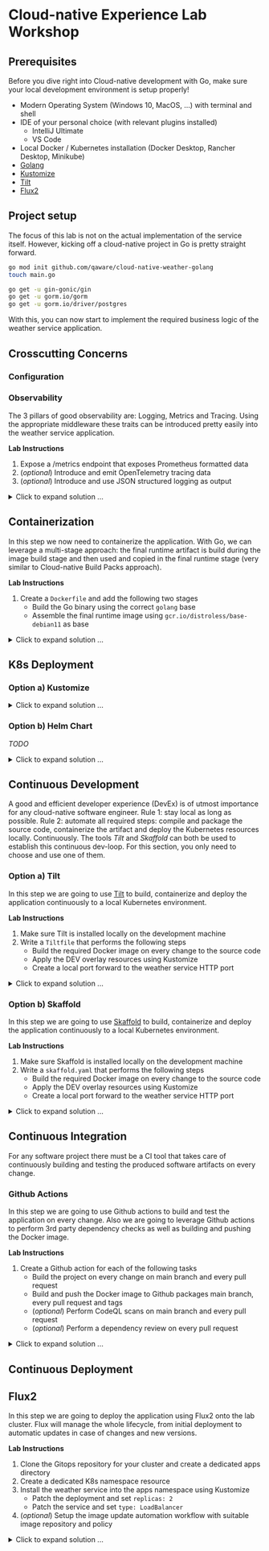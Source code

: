 # Cloud-native Experience Lab Workshop

## Prerequisites

Before you dive right into Cloud-native development with Go, make sure your local development
environment is setup properly! 

- Modern Operating System (Windows 10, MacOS, ...) with terminal and shell
- IDE of your personal choice (with relevant plugins installed)
  - IntelliJ Ultimate
  - VS Code
- Local Docker / Kubernetes installation (Docker Desktop, Rancher Desktop, Minikube)
- [Golang](https://go.dev/doc/install)
- [Kustomize](https://kustomize.io)
- [Tilt](https://tilt.dev)
- [Flux2](https://tilt.dev)

## Project setup

The focus of this lab is not on the actual implementation of the service itself. However, kicking off
a cloud-native project in Go is pretty straight forward.

```bash
go mod init github.com/qaware/cloud-native-weather-golang 
touch main.go

go get -u gin-gonic/gin
go get -u gorm.io/gorm
go get -u gorm.io/driver/postgres
```

With this, you can now start to implement the required business logic of the weather service application.

## Crosscutting Concerns

### Configuration

### Observability

The 3 pillars of good observability are: Logging, Metrics and Tracing. Using the appropriate middleware
these traits can be introduced pretty easily into the weather service application.

**Lab Instructions**
1. Expose a /metrics endpoint that exposes Prometheus formatted data
2. (_optional_) Introduce and emit OpenTelemetry tracing data
3. (_optional_) Introduce and use JSON structured logging as output

<details>
  <summary markdown="span">Click to expand solution ...</summary>

There are several libraries that expose Prometheus compatible metrics via the Gin framework.
```bash
go get github.com/penglongli/gin-metrics
go mod tidy
```

Enable the Metrics middleware for the weather service application in `main.go`.
```golang
  // get global Monitor object
	m := ginmetrics.GetMonitor()
	// +optional set metric path, default /debug/metrics
	m.SetMetricPath("/metrics")
	// +optional set slow time, default 5s
	m.SetSlowTime(10)
	// +optional set request duration, default {0.1, 0.3, 1.2, 5, 10}
	// used to p95, p99
	m.SetDuration([]float64{0.1, 0.3, 1.2, 5, 10})
	// set middleware for gin
	m.Use(engine)
```
</details>

## Containerization

In this step we now need to containerize the application. With Go, we can leverage a multi-stage approach:
the final runtime artifact is build during the image build stage and then used and copied in the final runtime
stage (very similar to Cloud-native Build Packs approach).

**Lab Instructions**
1. Create a `Dockerfile` and add the following two stages
    - Build the Go binary using the correct `golang` base
    - Assemble the final runtime image using `gcr.io/distroless/base-debian11` as base

<details>
  <summary markdown="span">Click to expand solution ...</summary>

```
FROM golang:1.17-bullseye as build

WORKDIR /go/src/app
ADD . /go/src/app

RUN go get -d -v ./...
RUN go build -o /go/bin/weather-service

FROM gcr.io/distroless/base-debian11

ENV GIN_MODE=release
ENV PORT=8080

COPY --from=build /go/src/app/templates /templates
COPY --from=build /go/src/app/favicon.ico /
COPY --from=build /go/bin/weather-service /

CMD ["/weather-service"]
```
</details>

## K8s Deployment

### Option a) Kustomize



<details>
  <summary markdown="span">Click to expand solution ...</summary>

</details>

### Option b) Helm Chart

_TODO_

<details>
  <summary markdown="span">Click to expand solution ...</summary>

```bash
# prepare the gh-pages branch to serve the Helm chart
git checkout --orphan gh-pages
git reset --hard
git commit --allow-empty -m "fresh and empty gh-pages branch"
git push origin gh-pages
```
</details>

## Continuous Development

A good and efficient developer experience (DevEx) is of utmost importance for any cloud-native software
engineer. Rule 1: stay local as long as possible. Rule 2: automate all required steps: compile and package the source code, containerize the artifact and deploy the Kubernetes resources locally. Continuously. The tools _Tilt_ and _Skaffold_ can both be used to establish this continuous dev-loop. For this section, you
only need to choose and use one of them.

### Option a) Tilt

In this step we are going to use [Tilt](https://tilt.dev) to build, containerize and deploy the application
continuously to a local Kubernetes environment.

**Lab Instructions**
1. Make sure Tilt is installed locally on the development machine
2. Write a `Tiltfile` that performs the following steps
    - Build the required Docker image on every change to the source code
    - Apply the DEV overlay resources using Kustomize
    - Create a local port forward to the weather service HTTP port

<details>
  <summary markdown="span">Click to expand solution ...</summary>

Depending on your local K8s environment, the final `Tiltfile` might look slighty different.
```python
# -*- mode: Python -*-
# allow_k8s_contexts('rancher-desktop')

# to disable push with rancher desktop we need to use custom_build instead of docker_build
# docker_build('cloud-native-weather-golang', '.', dockerfile='Dockerfile')
custom_build('cloud-native-weather-golang', 'docker build -t $EXPECTED_REF .', ['./'], disable_push=True)

k8s_yaml(kustomize('./k8s/overlays/dev/'))
k8s_resource(workload='weather-service', port_forwards=[port_forward(18080, 8080, 'HTTP API')], labels=['Golang'])
```

To see of everything is working as expected issue the following command: `tilt up`
</details>

### Option b) Skaffold

In this step we are going to use [Skaffold](https://skaffold.dev) to build, containerize and deploy the application
continuously to a local Kubernetes environment.

**Lab Instructions**
1. Make sure Skaffold is installed locally on the development machine
2. Write a `skaffold.yaml` that performs the following steps
    - Build the required Docker image on every change to the source code
    - Apply the DEV overlay resources using Kustomize
    - Create a local port forward to the weather service HTTP port

<details>
  <summary markdown="span">Click to expand solution ...</summary>

The 3 steps of building, deployment and port-forwarding can all be codified in the
`skaffold.yaml` descriptor file.

```yaml
apiVersion: skaffold/v2beta24
kind: Config
metadata:
  name: weather-service-golang

# required for building the image
build:
  tagPolicy:
    gitCommit: {}
  artifacts:
    - image: cloud-native-weather-golang
      docker:
        dockerfile: Dockerfile
  local:
    push: false
    useBuildkit: true
    useDockerCLI: false

# required to deplo DEV overlay to default namespace
deploy:
  kustomize:
    defaultNamespace: default
    paths: ["k8s/overlays/dev"]

# create a local port-forward
portForward:
  - resourceName: weather-service
    resourceType: service
    namespace: default
    port: 8080
    localPort: 18080
```

To see of everything is working as expected issue the following command: `skaffold dev --no-prune=false --cache-artifacts=false`

</details>

## Continuous Integration

For any software project there must be a CI tool that takes care of continuously building and testing the produced software artifacts on every change.

### Github Actions

In this step we are going to use Github actions to build and test the application on every change. Also we are going to
leverage Github actions to perform 3rd party dependency checks as well as building and pushing the Docker image.

**Lab Instructions**
1. Create a Github action for each of the following tasks
    - Build the project on every change on main branch and every pull request
    - Build and push the Docker image to Github packages main branch, every pull request and tags
    - (_optional_) Perform CodeQL scans on main branch and every pull request
    - (_optional_) Perform a dependency review on every pull request

<details>
  <summary markdown="span">Click to expand solution ...</summary>

For each of the tasks, open the Github actions tab for the repository in your browser. Choose 'New workflow'. 

In the list of predefined actions, choose the **Go - Build a Go project** action. Adjust the suggested YAML
file content and commit.
```yaml
name: 'Go Build'

on:
  push:
    branches: [ "main" ]
  pull_request:
    branches: [ "main" ]

jobs:
  build:
    runs-on: ubuntu-latest
    steps:
    - uses: actions/checkout@v3

    - name: Set up Go
      uses: actions/setup-go@v3
      with:
        go-version: 1.18

    - name: Build
      run: go build -v ./...

    - name: Test
      run: go test -v ./...
```

Next, choose the **Publish Docker Container** action from the Continuous integration section. Adjust the suggested YAML file content and commit.
```yaml
name: 'Docker Publish'

on:
  push:
    branches: [ "main" ]
    tags: [ 'v*.*.*' ]
  pull_request:
    branches: [ "main" ]

env:
  REGISTRY: ghcr.io
  IMAGE_NAME: ${{ github.repository }}

jobs:
  build:

    runs-on: ubuntu-latest
    permissions:
      contents: read
      packages: write
      id-token: write

    steps:
      - name: Checkout repository
        uses: actions/checkout@v3
        
      - name: Set up Go
        uses: actions/setup-go@v3
        with:
          go-version: 1.18

      - name: Build
        run: go build -v ./...

      - name: Test
        run: go test -v ./...

      # Install the cosign tool except on PR
      # https://github.com/sigstore/cosign-installer
      - name: Install cosign
        if: github.event_name != 'pull_request'
        uses: sigstore/cosign-installer@main
        with:
          cosign-release: 'v1.9.0'

      # Workaround: https://github.com/docker/build-push-action/issues/461
      - name: Setup Docker buildx
        uses: docker/setup-buildx-action@v2

      # Login against a Docker registry except on PR
      # https://github.com/docker/login-action
      - name: Log into registry ${{ env.REGISTRY }}
        if: github.event_name != 'pull_request'
        uses: docker/login-action@v2
        with:
          registry: ${{ env.REGISTRY }}
          username: ${{ github.actor }}
          password: ${{ secrets.GITHUB_TOKEN }}

      # Extract metadata (tags, labels) for Docker
      # https://github.com/docker/metadata-action
      - name: Extract Docker metadata
        id: meta
        uses: docker/metadata-action@v4
        with:
          images: ${{ env.REGISTRY }}/${{ env.IMAGE_NAME }}
          tags: |
            type=semver,pattern={{version}}
            type=semver,pattern={{major}}.{{minor}}
            type=semver,pattern={{major}}
            type=ref,event=branch
            type=raw,value=latest,enable={{is_default_branch}}

      # Build and push Docker image with Buildx (don't push on PR)
      # https://github.com/docker/build-push-action
      - name: Build and push Docker image
        id: build-and-push
        uses: docker/build-push-action@v3
        with:
          context: .
          push: ${{ github.event_name != 'pull_request' }}
          tags: ${{ steps.meta.outputs.tags }}
          labels: ${{ steps.meta.outputs.labels }}
```

Now repeat this process for the remaining two optional CI tasks of this lab.
</details>

## Continuous Deployment

## Flux2

In this step we are going to deploy the application using Flux2 onto the lab cluster. Flux will manage
the whole lifecycle, from initial deployment to automatic updates in case of changes and new versions.

**Lab Instructions**
1. Clone the Gitops repository for your cluster and create a dedicated apps directory
2. Create a dedicated K8s namespace resource
3. Install the weather service into the apps namespace using Kustomize
    - Patch the deployment and set `replicas: 2`
    - Patch the service and set `type: LoadBalancer`
4. (_optional_) Setup the image update automation workflow with suitable image repository and policy

<details>
  <summary markdown="span">Click to expand solution ...</summary>

First, we need to onboard and integrate the application with the Gitops workflow and repository.
```bash
# clone the experience lab Gitops repository
git clone https://github.com/qaware/cloud-native-explab.git
# create dedicated apps directory
take applications/bare/microk8s-cloudkoffer/weather-service-golang/
# initialize Kustomize descriptor
kustomize create
```

Create a `weather-namespace.yaml` file with the following content in the apps GitOps directory.
Do not forget to register the file resource in your `kustomization.yaml`.
```yaml
kind: Namespace
apiVersion: v1
metadata:
    name: weather-golang
```

Next, create the relevant Flux2 resources, such as `GitRepository` and `Kustomization` for the application.
```bash
flux create source git cloud-native-weather-golang \
    --url=https://github.com/qaware/cloud-native-weather-golang \
    --branch=main \
    --interval=5m0s \
    --export > weather-source.yaml

flux create kustomization cloud-native-weather-golang \
    --source=GitRepository/cloud-native-weather-golang \
    --path="./k8s/overlays/dev" \
    --prune=true \
    --interval=5m0s \
    --target-namespace=weather-golang \
    --export > weather-kustomization.yaml
```

The desired environment specific patches need to be added manually to the `weather-kustomization.yaml`, e.g.
```yaml
  images:
    - name: cloud-native-weather-golang
      newName: ghcr.io/qaware/cloud-native-weather-golang # {"$imagepolicy": "flux-system:cloud-native-weather-golang:name"}
      newTag: 1.2.0 # {"$imagepolicy": "flux-system:cloud-native-weather-golang:tag"}
  patchesStrategicMerge:
    - apiVersion: apps/v1
      kind: Deployment
      metadata:
        name: weather-service
      spec:
        replicas: 2
    - apiVersion: v1
      kind: Service
      metadata:
        name: weather-service
      spec:
        type: LoadBalancer
```

Finally, add and configure image repository and policy for the image update automation to work.
```bash
flux create image repository cloud-native-weather-golang \
    --image=ghcr.io/qaware/cloud-native-weather-golang \
    --interval 1m0s \
    --export > weather-registry.yaml

flux create image policy cloud-native-weather-golang \
    --image-ref=cloud-native-weather-golang \
    --select-semver="1.2.x" \
    --export > weather-policy.yaml
```

Once all files have been created and modified, Git commit and push everything and watch the cluster
and Flux do the magic.

```bash
# to manually trigger the GitOps process use the following commands
flux reconcile source git flux-system
flux reconcile kustomization applications
flux get all
```
</details>